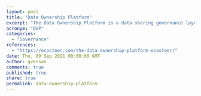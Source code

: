 ```yaml
---
layout: post
title: "Data Ownership Platform"
excerpt: "The Data Ownership Platform is a data sharing governance layer that allows Data Owners to have visibility over any third party requiring access to their data and the blockchain smart contract establishes a direct relationship between Data Owners and Data Users, where Data Owners can grant & revoke data access at any time, thus automating GDPR consent management."
acronym: "DOP"
categories:
  - "Governance"
references:
  - "https://ecosteer.com/the-data-ownership-platform-ecosteer/"
date: Thu, 09 Sep 2021 00:00:00 GMT
author: gvensan
comments: true
published: true
share: true
permalink: data-ownership-platform
---
```


